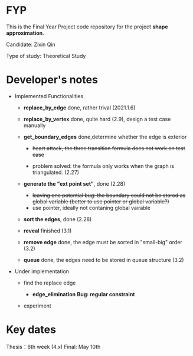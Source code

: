 # FYP
This is the Final Year Project code repository for the project **shape approximation**.

Candidate: Zixin Qin

Type of study: Theoretical Study

# Developer's notes

- Implemented Functionalities
  - **replace_by_edge** done, rather trival (2021.1.6)
  - **replace_by_vertex** done, quite hard (2.9), design a test case manually
  - **get_boundary_edges** done,determine whether the edge is exterior
     
     - ~~heart attack, the three transition formula does not work on test case~~
     
     - problem solved: the formula only works when the graph is triangulated. (2.27)
   -  **generate the "ext point set"**, done (2.28)
       -  ~~leaving one potential bug: the boundary could not be stored as global variable (better to use pointer or global variable?)~~
        - use pointer, ideally not contaning global vairable
   -  **sort the edges**, done (2.28)
   -  **reveal** finished (3.1)
   - **remove edge** done, the edge must be sorted in "small-big" order (3.2)
   - **queue** done, the edges need to be stored in queue structure (3.2)
- Under implementation 
   - find the replace edge
      - **edge_elimination** **Bug: regular constraint**
         
   - experiment

# Key dates

Thesis：6th week (4.x)
Final: May 10th
